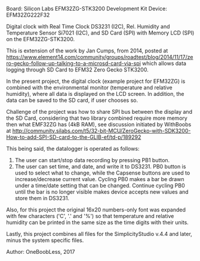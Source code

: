 Board:  Silicon Labs EFM32ZG-STK3200 Development Kit
Device: EFM32ZG222F32

Digital clock with
  Real Time Clock DS3231 (I2C),
  Rel. Humidity and Temperature Sensor Si7021 (I2C),
  and SD Card (SPI) with Memory LCD (SPI)
on the EFM32ZG-STK3200.

This is extension of the work by Jan Cumps, from 2014, posted at
https://www.element14.com/community/groups/roadtest/blog/2014/11/17/zero-gecko-follow-up-talking-to-a-microsd-card-via-spi
which allows data logging through SD Card to EFM32 Zero Gecko STK3200.

In the present project, the digital clock (example project for EFM32ZG) is combined
with the environmental monitor (temperature and relative humidity), where all data
is displayed on the LCD screen.
In addition, the data can be saved to the SD card, if user chooses so.

Challenge of the project was how to share SPI bus between the display and the SD Card,
considering that two library combined require more memory then what EMF32ZG has (4kB RAM),
see discussion initiated by WithBoobs at
http://community.silabs.com/t5/32-bit-MCU/ZeroGecko-with-SDK3200-How-to-add-SPI-SD-card-to-the-GLIB-ef/td-p/189292

This being said, the datalogger is operated as follows:
1.  The user can start/stop data recording by pressing PB1 button.
2.  The user can set time, and date, and write it to DS3231. PB0 button is used to select
what to change, while the Capsense buttons are used to increase/decrease current value. Cycling
PB0 makes a bar be drawn under a time/date setting that can be changed. Continue cycling PB0 until
the bar is no longer visible makes device accepts new values and store them in DS3231.

Also, for this project the original 16x20 numbers-only font was expanded with few characters ('C', '.' and '%')
so that temperature and relative humidity can be printed in the same size as the time digits
with their units.


Lastly, this project combines all files for the SimplicityStudio v.4.4 and later, minus the system specific files.



Author: OneBoobLess, 2017
